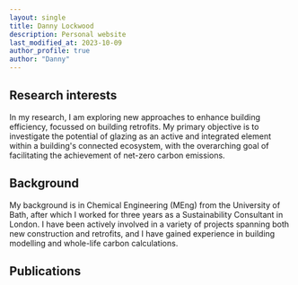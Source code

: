 ```yaml
---
layout: single
title: Danny Lockwood
description: Personal website
last_modified_at: 2023-10-09
author_profile: true
author: "Danny"
---
```

## Research interests

In my research, I am exploring new approaches to enhance building efficiency, focussed on building retrofits. My primary objective is to investigate the potential of glazing as an active and integrated element within a building's connected ecosystem, with the overarching goal of facilitating the achievement of net-zero carbon emissions.

## Background

My background is in Chemical Engineering (MEng) from the University of Bath, after which I worked for three years as a Sustainability Consultant in London. I have been actively involved in a variety of projects spanning both new construction and retrofits, and I have gained experience in building modelling and whole-life carbon calculations.

## Publications
